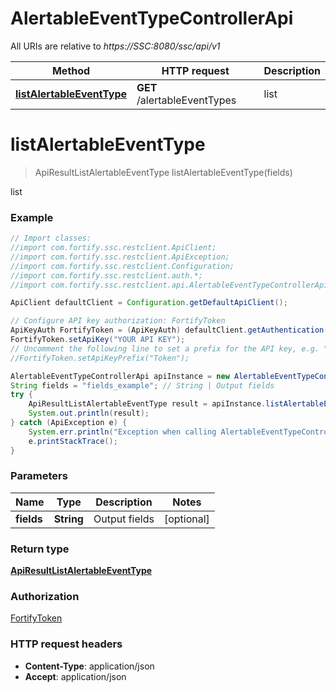 # AlertableEventTypeControllerApi

All URIs are relative to *https://SSC:8080/ssc/api/v1*

Method | HTTP request | Description
------------- | ------------- | -------------
[**listAlertableEventType**](AlertableEventTypeControllerApi.md#listAlertableEventType) | **GET** /alertableEventTypes | list


<a name="listAlertableEventType"></a>
# **listAlertableEventType**
> ApiResultListAlertableEventType listAlertableEventType(fields)

list

### Example
```java
// Import classes:
//import com.fortify.ssc.restclient.ApiClient;
//import com.fortify.ssc.restclient.ApiException;
//import com.fortify.ssc.restclient.Configuration;
//import com.fortify.ssc.restclient.auth.*;
//import com.fortify.ssc.restclient.api.AlertableEventTypeControllerApi;

ApiClient defaultClient = Configuration.getDefaultApiClient();

// Configure API key authorization: FortifyToken
ApiKeyAuth FortifyToken = (ApiKeyAuth) defaultClient.getAuthentication("FortifyToken");
FortifyToken.setApiKey("YOUR API KEY");
// Uncomment the following line to set a prefix for the API key, e.g. "Token" (defaults to null)
//FortifyToken.setApiKeyPrefix("Token");

AlertableEventTypeControllerApi apiInstance = new AlertableEventTypeControllerApi();
String fields = "fields_example"; // String | Output fields
try {
    ApiResultListAlertableEventType result = apiInstance.listAlertableEventType(fields);
    System.out.println(result);
} catch (ApiException e) {
    System.err.println("Exception when calling AlertableEventTypeControllerApi#listAlertableEventType");
    e.printStackTrace();
}
```

### Parameters

Name | Type | Description  | Notes
------------- | ------------- | ------------- | -------------
 **fields** | **String**| Output fields | [optional]

### Return type

[**ApiResultListAlertableEventType**](ApiResultListAlertableEventType.md)

### Authorization

[FortifyToken](../README.md#FortifyToken)

### HTTP request headers

 - **Content-Type**: application/json
 - **Accept**: application/json

